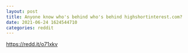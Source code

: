 ```yaml
--- 
layout: post 
title: Anyone know who's behind who's behind highshortinterest.com? 
date: 2021-06-24 1624544710 
categories: reddit 
--- 
```

https://redd.it/o71xkv